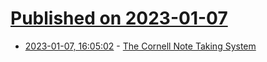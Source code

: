 # [Published on 2023-01-07](index.md)

* [2023-01-07, 16:05:02](https://news.ycombinator.com/item?id=34289310) - [The Cornell Note Taking System](https://lsc.cornell.edu/how-to-study/taking-notes/cornell-note-taking-system/)
